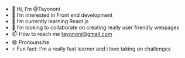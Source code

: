 - 👋 Hi, I’m @Tayononi
- 👀 I’m interested in Front end development 
- 🌱 I’m currently learning React.js
- 💞️ I’m looking to collaborate on creating really user friendly webpages
- 📫 How to reach me tayononi@gmail.com
- 😄 Pronouns:he
- ⚡ Fun fact: I'm a really fast learner and i love taking on challenges 

<!---
Tayononi/Tayononi is a ✨ special ✨ repository because its `README.md` (this file) appears on your GitHub profile.
You can click the Preview link to take a look at your changes.
--->
